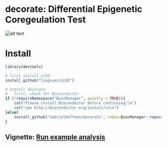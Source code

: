 
# decorate: Differential Epigenetic Coregeulation Test

![alt text](https://hoffmg01.u.hpc.mssm.edu/software/decorate/decorate_image.png)

# Install
```r
library(devtools)

# first install sLED
install_github("lingxuez/sLED")

# Install decorate
# 	first, check for Bioconductor
if (!requireNamespace("BiocManager", quietly = TRUE)){
	cat("Please install Bioconductor before continuing:\n")
	cat("see http://bioconductor.org/install/\n\n")
}else{
	install_github('GabrielHoffman/decorate', repos=BiocManager::repositories())
}
```

## Vignette: [Run example analysis](https://hoffmg01.u.hpc.mssm.edu/software/decorate/decorate_example.html)